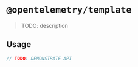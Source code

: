 # `@opentelemetry/template`

> TODO: description

## Usage

```typescript
// TODO: DEMONSTRATE API
```
